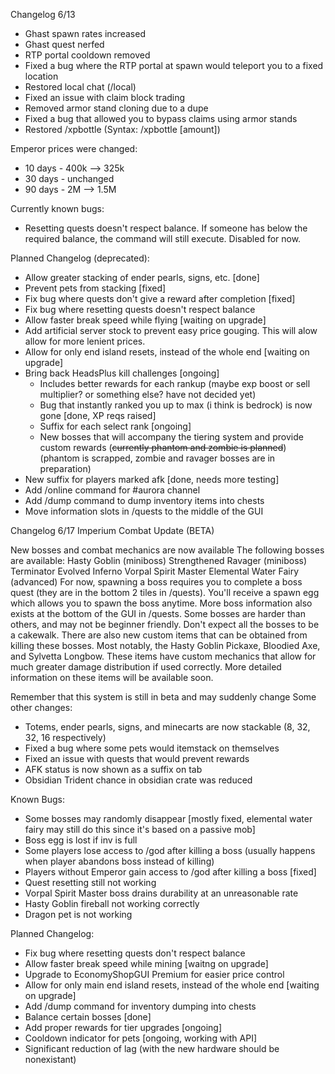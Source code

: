 Changelog 6/13

- Ghast spawn rates increased
- Ghast quest nerfed
- RTP portal cooldown removed
- Fixed a bug where the RTP portal at spawn would teleport you to a fixed location
- Restored local chat (/local)
- Fixed an issue with claim block trading
- Removed armor stand cloning due to a dupe
- Fixed a bug that allowed you to bypass claims using armor stands
- Restored /xpbottle (Syntax: /xpbottle [amount])

Emperor prices were changed:
- 10 days - 400k --> 325k
- 30 days - unchanged
- 90 days - 2M --> 1.5M

Currently known bugs:
- Resetting quests doesn't respect balance. If someone has below the required balance, the command will still execute. Disabled for now.


Planned Changelog (deprecated):
- Allow greater stacking of ender pearls, signs, etc. [done]
- Prevent pets from stacking [fixed]
- Fix bug where quests don't give a reward after completion [fixed]
- Fix bug where resetting quests doesn't respect balance
- Allow faster break speed while flying [waiting on upgrade]
- Add artificial server stock to prevent easy price gouging. This will alow allow for more lenient prices.
- Allow for only end island resets, instead of the whole end [waiting on upgrade]
- Bring back HeadsPlus kill challenges [ongoing]
  - Includes better rewards for each rankup (maybe exp boost or sell multiplier? or something else? have not decided yet)
  - Bug that instantly ranked you up to max (i think is bedrock) is now gone [done, XP reqs raised]
  - Suffix for each select rank [ongoing]
  - New bosses that will accompany the tiering system and provide custom rewards (~~currently phantom and zombie is planned~~)(phantom is scrapped, zombie and ravager bosses are in preparation)
- New suffix for players marked afk [done, needs more testing]
- Add /online command for #aurora channel
- Add /dump command to dump inventory items into chests
- Move information slots in /quests to the middle of the GUI

Changelog 6/17
Imperium Combat Update (BETA)

New bosses and combat mechanics are now available
The following bosses are available:
Hasty Goblin (miniboss)
Strengthened Ravager (miniboss)
Terminator
Evolved Inferno
Vorpal Spirit Master
Elemental Water Fairy (advanced)
For now, spawning a boss requires you to complete a boss quest (they are in the bottom 2 tiles in /quests). You'll receive a spawn egg which allows you to spawn the boss anytime. More boss information also exists at the bottom of the GUI in /quests.
Some bosses are harder than others, and may not be beginner friendly. Don't expect all the bosses to be a cakewalk.
There are also new custom items that can be obtained from killing these bosses. Most notably, the Hasty Goblin Pickaxe, Bloodied Axe, and Sylvetta Longbow. These items have custom mechanics that allow for much greater damage distribution if used correctly. More detailed information on these items will be available soon.

Remember that this system is still in beta and may suddenly change
Some other changes:
- Totems, ender pearls, signs, and minecarts are now stackable (8, 32, 32, 16 respectively)
- Fixed a bug where some pets would itemstack on themselves
- Fixed an issue with quests that would prevent rewards
- AFK status is now shown as a suffix on tab
- Obsidian Trident chance in obsidian crate was reduced

Known Bugs:
- Some bosses may randomly disappear [mostly fixed, elemental water fairy may still do this since it's based on a passive mob]
- Boss egg is lost if inv is full
- Some players lose access to /god after killing a boss (usually happens when player abandons boss instead of killing)
- Players without Emperor gain access to /god after killing a boss [fixed]
- Quest resetting still not working
- Vorpal Spirit Master boss drains durability at an unreasonable rate
- Hasty Goblin fireball not working correctly
- Dragon pet is not working

Planned Changelog:
- Fix bug where resetting quests don't respect balance
- Allow faster break speed while mining [waitng on upgrade]
- Upgrade to EconomyShopGUI Premium for easier price control
- Allow for only main end island resets, instead of the whole end [waiting on upgrade]
- Add /dump command for inventory dumping into chests
- Balance certain bosses [done]
- Add proper rewards for tier upgrades [ongoing]
- Cooldown indicator for pets [ongoing, working with API]
- Significant reduction of lag (with the new hardware should be nonexistant)
